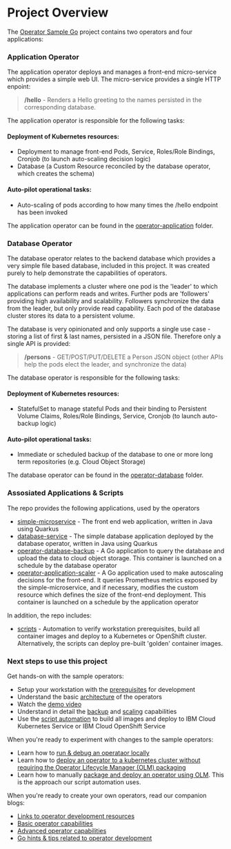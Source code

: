 # Project Overview

The [Operator Sample Go](https://github.com/IBM/operator-sample-go) project contains two operators and four applications:

### Application Operator

The application operator deploys and manages a front-end micro-service which provides a simple web UI.  The micro-service provides a single HTTP enpoint:
    
>**/hello** - Renders a Hello greeting to the names persisted in the corresponding database.
    
The application operator is responsible for the following tasks:

#### Deployment of Kubernetes resources:
* Deployment to manage front-end Pods, Service, Roles/Role Bindings, Cronjob (to launch auto-scaling decision logic)
* Database (a Custom Resource reconciled by the database operator, which creates the schema)
#### Auto-pilot operational tasks:
* Auto-scaling of pods according to how many times the /hello endpoint has been invoked

The application operator can be found in the [operator-application](https://github.com/IBM/operator-sample-go/tree/main/operator-application) folder.

### Database Operator

The database operator relates to the backend database which provides a very simple file based database, included in this project.  It was created purely to help demonstrate the capabilities of operators.

The database implements a cluster where one pod is the 'leader' to which applications can perform reads and writes.  Further pods are 'followers' providing high availability and scalability.  Followers synchronize the data from the leader, but 
only provide read capability.  Each pod of the database cluster stores its data to a persistent volume.
    
The database is very opinionated and only supports a single use case - storing a list of first & last names, persisted in a JSON file.  Therefore only a single API is provided:
    
>**/persons** - GET/POST/PUT/DELETE a Person JSON object (other APIs help the pods elect the leader, and synchronize the data)
    
The database operator is responsible for the following tasks:

#### Deployment of Kubernetes resources:
* StatefulSet to manage stateful Pods and their binding to Persistent Volume Claims, Roles/Role Bindings, Service, Cronjob (to launch auto-backup logic)
#### Auto-pilot operational tasks:
* Immediate or scheduled backup of the database to one or more long term repositories (e.g. Cloud Object Storage)

The database operator can be found in the [operator-database](https://github.com/IBM/operator-sample-go/tree/main/operator-database) folder.


### Assosiated Applications & Scripts

The repo provides the following applications, used by the operators

* [simple-microservice](https://github.com/IBM/operator-sample-go/tree/main/simple-microservice) - The front end web application, written in Java using Quarkus
* [database-service](https://github.com/IBM/operator-sample-go/tree/main/database-service) - The simple database application deployed by the database operator, written in Java using Quarkus
* [operator-database-backup](https://github.com/IBM/operator-sample-go/tree/main/operator-database-backup) - A Go application to query the database and upload the data to cloud object storage.  This container is launched on a schedule by the database operator
* [operator-application-scaler](https://github.com/IBM/operator-sample-go/tree/main/operator-application-scaler) - A Go application used to make autoscaling decisions for the front-end.  It queries Prometheus metrics exposed by the simple-microservice, and if necessary, modifies the custom resource which defines the size of the front-end deployment.  This container is launched on a schedule by the application operator

In addition, the repo includes:

* [scripts](https://github.com/IBM/operator-sample-go/tree/main/scripts) - Automation to verify workstation prerequisites, build all container images and deploy to a Kubernetes or OpenShift cluster.  Alternatively, the scripts can deploy pre-built 'golden' container images.

### Next steps to use this project

Get hands-on with the sample operators:

* Setup your workstation with the [prerequisites](./dev-prerequisites.md) for development
* Understand the basic [architecture](./intro-architecture-overview.md) of the operators
* Watch the [demo video](./intro-demo-use-cases.md)
* Understand in detail the [backup](./overview-automatically-archive-data-with-k8s-operators.md) and [scaling](./overview-scalling-applications-automatically-with-operators.md) capabilities
* Use the [script automation](./automation-overview.md) to build all images and deploy to IBM Cloud Kubernetes Service or IBM Cloud OpenShift Service

When you're ready to experiment with changes to the sample operators:

* Learn how to [run & debug an operataor locally](./dev-run-operator-locally.md)
* Learn how to [deploy an operator to a kubernetes cluster without requiring the Operator Lifecycle Manager (OLM) packaging](./dev-run-operators-without-olm.md)
* Learn how to manually [package and deploy an operator using OLM](./dev-run-operator-with-olm.md). This is the approach our script automation uses.

When you're ready to create your own operators, read our companion blogs:

* [Links to operator development resources](http://heidloff.net/articles/resources-to-build-kubernetes-operators/)
* [Basic operator capabilities](./basic-capabilities-overview.md)
* [Advanced operator capabilities](./advanced-capabilities-overview.md) 
* [Go hints & tips related to operator development](./golang-overview.md)